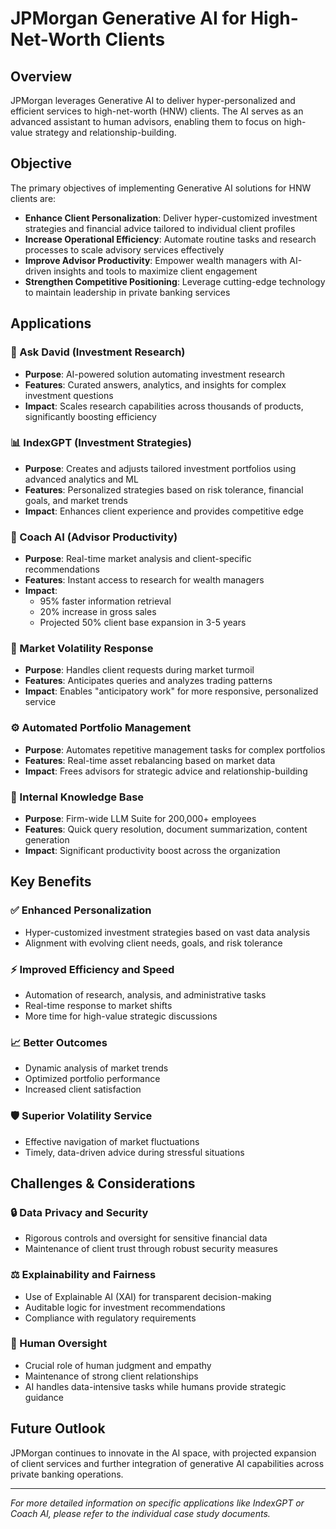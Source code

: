 # JPMorgan Generative AI for High-Net-Worth Clients

## Overview
JPMorgan leverages Generative AI to deliver hyper-personalized and efficient services to high-net-worth (HNW) clients. The AI serves as an advanced assistant to human advisors, enabling them to focus on high-value strategy and relationship-building.

## Objective
The primary objectives of implementing Generative AI solutions for HNW clients are:

- **Enhance Client Personalization**: Deliver hyper-customized investment strategies and financial advice tailored to individual client profiles
- **Increase Operational Efficiency**: Automate routine tasks and research processes to scale advisory services effectively
- **Improve Advisor Productivity**: Empower wealth managers with AI-driven insights and tools to maximize client engagement
- **Strengthen Competitive Positioning**: Leverage cutting-edge technology to maintain leadership in private banking services

##  Applications

### 🤖 Ask David (Investment Research)
- **Purpose**: AI-powered solution automating investment research
- **Features**: Curated answers, analytics, and insights for complex investment questions
- **Impact**: Scales research capabilities across thousands of products, significantly boosting efficiency

### 📊 IndexGPT (Investment Strategies)
- **Purpose**: Creates and adjusts tailored investment portfolios using advanced analytics and ML
- **Features**: Personalized strategies based on risk tolerance, financial goals, and market trends
- **Impact**: Enhances client experience and provides competitive edge

### 🎯 Coach AI (Advisor Productivity)
- **Purpose**: Real-time market analysis and client-specific recommendations
- **Features**: Instant access to research for wealth managers
- **Impact**: 
  - 95% faster information retrieval
  - 20% increase in gross sales
  - Projected 50% client base expansion in 3-5 years

### 🌊 Market Volatility Response
- **Purpose**: Handles client requests during market turmoil
- **Features**: Anticipates queries and analyzes trading patterns
- **Impact**: Enables "anticipatory work" for more responsive, personalized service

### ⚙️ Automated Portfolio Management
- **Purpose**: Automates repetitive management tasks for complex portfolios
- **Features**: Real-time asset rebalancing based on market data
- **Impact**: Frees advisors for strategic advice and relationship-building

### 🏢 Internal Knowledge Base
- **Purpose**: Firm-wide LLM Suite for 200,000+ employees
- **Features**: Quick query resolution, document summarization, content generation
- **Impact**: Significant productivity boost across the organization

## Key Benefits

### ✅ Enhanced Personalization
- Hyper-customized investment strategies based on vast data analysis
- Alignment with evolving client needs, goals, and risk tolerance

### ⚡ Improved Efficiency and Speed
- Automation of research, analysis, and administrative tasks
- Real-time response to market shifts
- More time for high-value strategic discussions

### 📈 Better Outcomes
- Dynamic analysis of market trends
- Optimized portfolio performance
- Increased client satisfaction

### 🛡️ Superior Volatility Service
- Effective navigation of market fluctuations
- Timely, data-driven advice during stressful situations

## Challenges & Considerations

### 🔒 Data Privacy and Security
- Rigorous controls and oversight for sensitive financial data
- Maintenance of client trust through robust security measures

### ⚖️ Explainability and Fairness
- Use of Explainable AI (XAI) for transparent decision-making
- Auditable logic for investment recommendations
- Compliance with regulatory requirements

### 👥 Human Oversight
- Crucial role of human judgment and empathy
- Maintenance of strong client relationships
- AI handles data-intensive tasks while humans provide strategic guidance

## Future Outlook
JPMorgan continues to innovate in the AI space, with projected expansion of client services and further integration of generative AI capabilities across private banking operations.

---

*For more detailed information on specific applications like IndexGPT or Coach AI, please refer to the individual case study documents.*
